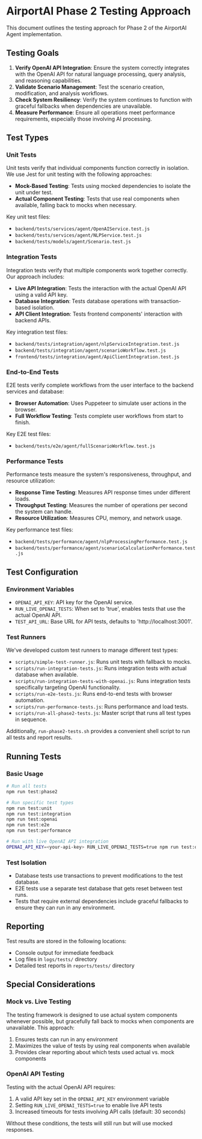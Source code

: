 # AirportAI Phase 2 Testing Approach

This document outlines the testing approach for Phase 2 of the AirportAI Agent implementation.

## Testing Goals

1. **Verify OpenAI API Integration**: Ensure the system correctly integrates with the OpenAI API for natural language processing, query analysis, and reasoning capabilities.
2. **Validate Scenario Management**: Test the scenario creation, modification, and analysis workflows.
3. **Check System Resiliency**: Verify the system continues to function with graceful fallbacks when dependencies are unavailable.
4. **Measure Performance**: Ensure all operations meet performance requirements, especially those involving AI processing.

## Test Types

### Unit Tests

Unit tests verify that individual components function correctly in isolation. We use Jest for unit testing with the following approaches:

- **Mock-Based Testing**: Tests using mocked dependencies to isolate the unit under test.
- **Actual Component Testing**: Tests that use real components when available, falling back to mocks when necessary.

Key unit test files:
- `backend/tests/services/agent/OpenAIService.test.js`
- `backend/tests/services/agent/NLPService.test.js`
- `backend/tests/models/agent/Scenario.test.js`

### Integration Tests

Integration tests verify that multiple components work together correctly. Our approach includes:

- **Live API Integration**: Tests the interaction with the actual OpenAI API using a valid API key.
- **Database Integration**: Tests database operations with transaction-based isolation.
- **API Client Integration**: Tests frontend components' interaction with backend APIs.

Key integration test files:
- `backend/tests/integration/agent/nlpServiceIntegration.test.js`
- `backend/tests/integration/agent/scenarioWorkflow.test.js`
- `frontend/tests/integration/agent/ApiClientIntegration.test.js`

### End-to-End Tests

E2E tests verify complete workflows from the user interface to the backend services and database:

- **Browser Automation**: Uses Puppeteer to simulate user actions in the browser.
- **Full Workflow Testing**: Tests complete user workflows from start to finish.

Key E2E test files:
- `backend/tests/e2e/agent/fullScenarioWorkflow.test.js`

### Performance Tests

Performance tests measure the system's responsiveness, throughput, and resource utilization:

- **Response Time Testing**: Measures API response times under different loads.
- **Throughput Testing**: Measures the number of operations per second the system can handle.
- **Resource Utilization**: Measures CPU, memory, and network usage.

Key performance test files:
- `backend/tests/performance/agent/nlpProcessingPerformance.test.js`
- `backend/tests/performance/agent/scenarioCalculationPerformance.test.js`

## Test Configuration

### Environment Variables

- `OPENAI_API_KEY`: API key for the OpenAI service.
- `RUN_LIVE_OPENAI_TESTS`: When set to 'true', enables tests that use the actual OpenAI API.
- `TEST_API_URL`: Base URL for API tests, defaults to 'http://localhost:3001'.

### Test Runners

We've developed custom test runners to manage different test types:

- `scripts/simple-test-runner.js`: Runs unit tests with fallback to mocks.
- `scripts/run-integration-tests.js`: Runs integration tests with actual database when available.
- `scripts/run-integration-tests-with-openai.js`: Runs integration tests specifically targeting OpenAI functionality.
- `scripts/run-e2e-tests.js`: Runs end-to-end tests with browser automation.
- `scripts/run-performance-tests.js`: Runs performance and load tests.
- `scripts/run-all-phase2-tests.js`: Master script that runs all test types in sequence.

Additionally, `run-phase2-tests.sh` provides a convenient shell script to run all tests and report results.

## Running Tests

### Basic Usage

```bash
# Run all tests
npm run test:phase2

# Run specific test types
npm run test:unit
npm run test:integration
npm run test:openai
npm run test:e2e
npm run test:performance

# Run with live OpenAI API integration
OPENAI_API_KEY=<your-api-key> RUN_LIVE_OPENAI_TESTS=true npm run test:openai
```

### Test Isolation

- Database tests use transactions to prevent modifications to the test database.
- E2E tests use a separate test database that gets reset between test runs.
- Tests that require external dependencies include graceful fallbacks to ensure they can run in any environment.

## Reporting

Test results are stored in the following locations:

- Console output for immediate feedback
- Log files in `logs/tests/` directory
- Detailed test reports in `reports/tests/` directory

## Special Considerations

### Mock vs. Live Testing

The testing framework is designed to use actual system components whenever possible, but gracefully fall back to mocks when components are unavailable. This approach:

1. Ensures tests can run in any environment
2. Maximizes the value of tests by using real components when available
3. Provides clear reporting about which tests used actual vs. mock components

### OpenAI API Testing

Testing with the actual OpenAI API requires:

1. A valid API key set in the `OPENAI_API_KEY` environment variable
2. Setting `RUN_LIVE_OPENAI_TESTS=true` to enable live API tests
3. Increased timeouts for tests involving API calls (default: 30 seconds)

Without these conditions, the tests will still run but will use mocked responses.